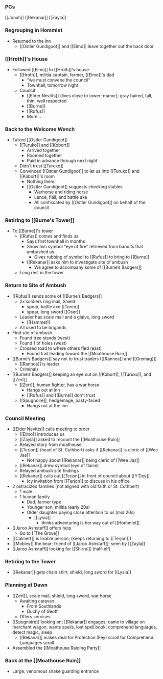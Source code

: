 ### PCs
[[Jonah]]
[[Rekanar]]
[[Zayla]]

### Regrouping in Hommlet
- Returned to the inn 
	- [[Ostler Gundigoot]] and [[Elmo]] leave together out the back door

### [[Hroth]]'s House
- Followed [[Elmo]] to [[Hroth]]'s house
	- [[Hroth]], militia captain, farmer, [[Elmo]]'s dad
		- "we must convene the council"
		- Townhall, tomorrow night
	- Council
		- [[Elder Nevitts]] (lives close to tower; manor); gray haired, tall, thin, well respected
		- [[Burne]]
		- [[Rufus]]
		- More ...

### Back to the Welcome Wench
- Talked [[Ostler Gundigoot]]
	- [[Turuko]] and [[Kobort]] 
		- Arrived together
		- Roomed together
		- Paid in advance through next night
	- Didn't trust [[Turuko]]
	- Convinced [[Ostler Gundigoot]] to let us into [[Turuko]] and [[Kobort]]'s room
		- Nothing there
		- [[Ostler Gundigoot]] suggests checking stables 
			- Warhorse and riding horse
			- Lance, flail, and battle axe 
			- All confiscated by [[Ostler Gundigoot]] on behalf of the council

### Retiring to [[Burne's Tower]]
- To [[Burne]]'s tower
	- [[Rufus]] comes and finds us
		- Says first townhall in months
		- Show him symbol "eye of fire" retrieved from bandits that ambushed us
			- Gives rubbing of symbol to [[Rufus]] to bring to [[Burne]]
		- [[Rekanar]] asks him to investigate site of ambush
			- We agree to accompany some of [[Burne’s Badgers]] 
	- Long rest in the tower

### Return to Site of Ambush
- [[Rufus]] sends some of [[Burne’s Badgers]]
	- 2x soldiers ring mail, Shield
		- spear, battle axe [[Toren]]
		- spear, long sword [[Oser]]
	- Leader has scale mail and a glaive, long sword
		- [[Hammet]]
	- All used to be brigands
- Find site of ambush
	- Found tree stands (west)
	- Found 1 of holes (west)
	- Crossed road to where others fled (east)
		- Found trail leading toward the [[Moathouse Ruin]]
- [[Burne’s Badgers]] say not to trust traders ([[Rannos]] and [[Gremag]])	
	- [[Rannos]] is leader
	- Criminals
- [[Burne’s Badgers]] keeping an eye out on [[Kobort]], [[Turuko]], and [[Zert]]
	- [[Zert]], human fighter, has a war horse
		- Hangs out at inn
		- [[Rufus]] and [[Burne]] don't trust 
	- [[Spugnoire]], hedgemage, pasty-faced
		- Hangs out at the inn

### Council Meeting 
- [[Elder Nevitts]] calls meeting to order
	- [[Elmo]] introduces us
	- [[Zayla]] asked to recount the [[Moathouse Ruin]] 
	- Relayed story from moathouse
	- [[Terjon]] (head of St. Cuthbert) asks if [[Rekanar]] is cleric of [[Wee Jas]]
		- Not happy about [[Rekanar]] being cleric of [[Wee Jas]]
	- [[Rekanar]] drew symbol (eye of flame)
	- Relayed ambush site findings
	- [[Rekanar]] calls out [[Terjon]] in front of council about [[Y’Dey]]
		- Icy invitation from [[Terjon]] to discuss in his office
- 2 ostracized families (not aligned with old faith or St. Cuthbert)
	- 1 male
	- 1 human family
		- Dad, farmer type
		- Younger son, militia (early 20s)
		- Older daughter paying close attention to us (mid 20s)
			- [[Lysia]]
				- thinks adventuring is her way out of [[Hommlet]]
- [[Jaroo Ashstaff]] offers help
	- Go to [[The Grove]]
- [[Calmert]] is likable person; (keeps returning to [[Terjon]])
- [[Mobley]] the bear; friend of [[Jaroo Ashstaff]]; seen by [[Zayla]] 
- [[Jaroo Ashstaff]] looking for [[Shirral]] (half-elf)

### Retiring to the Tower
- [[Rekanar]] gets chain shirt, shield, long sword for [[Lysia]] 

### Planning at Dawn
- [[Zert]], scale mail, shield, long sword, war horse
	- Awaiting caravan 
		- From Southlands
		- Duchy of Geoff
	- Offers services
- [[Spugnoire]] looking on; [[Rekanar]] engages; came to village on merchant wagon; wants spells, lost spell book; comprehend languages, detect magic, sleep
	- [[Rekanar]] makes deal for Protection (Fey) scroll for Comprehend Languages scroll
- Assembled the [[Moathouse Raiding Party]]

###  Back at the [[Moathouse Ruin]]
- Large, venomous snake guarding entrance
